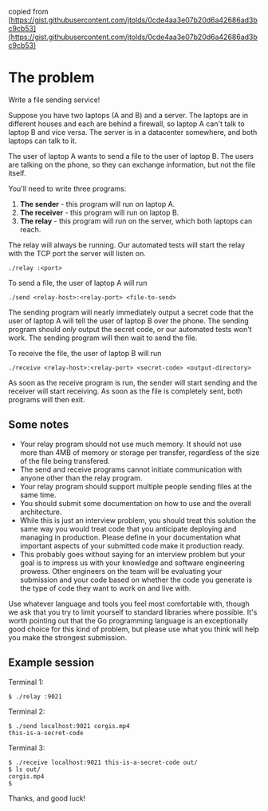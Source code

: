 copied from [https://gist.githubusercontent.com/jtolds/0cde4aa3e07b20d6a42686ad3bc9cb53](https://gist.githubusercontent.com/jtolds/0cde4aa3e07b20d6a42686ad3bc9cb53)

# The problem

Write a file sending service!

Suppose you have two laptops (A and B) and a server. The laptops are in different 
houses and each are behind a firewall, so laptop A can't talk to laptop B and
vice versa. The server is in a datacenter somewhere, and both laptops can talk
to it.

The user of laptop A wants to send a file to the user of laptop B. The users are 
talking on the phone, so they can exchange information, but not the file itself.

You'll need to write three programs:

 1. **The sender** - this program will run on laptop A.
 2. **The receiver** - this program will run on laptop B.
 3. **The relay** - this program will run on the server, which both laptops can reach.
 
The relay will always be running. Our automated tests will start the relay with the
TCP port the server will listen on.

```
./relay :<port>
```

To send a file, the user of laptop A will run

```
./send <relay-host>:<relay-port> <file-to-send>
```

The sending program will nearly immediately output a secret code that 
the user of laptop A will tell the user of laptop B over the phone. 
The sending program should *only* output the secret code, or our 
automated tests won't work. The sending program will then wait to
send the file.

To receive the file, the user of laptop B will run

```
./receive <relay-host>:<relay-port> <secret-code> <output-directory>
```

As soon as the receive program is run, the sender will start sending
and the receiver will start receiving. As soon as the file is 
completely sent, both programs will then exit.

## Some notes

 * Your relay program should not use much memory. It should not use more than 4MB of memory or storage per transfer, regardless of the size of the file being transfered.
 * The send and receive programs cannot initiate communication with anyone other than the relay program.
 * Your relay program should support multiple people sending files at the same time.
 * You should submit some documentation on how to use and the overall architecture.
 * While this is just an interview problem, you should treat this solution the same way you would treat code that you anticipate deploying and managing in production. Please define in your documentation what important aspects of your submitted code make it production ready.
 * This probably goes without saying for an interview problem but your goal is to impress us with your knowledge and software engineering prowess. Other engineers on the team will be evaluating your submission and your code based on whether the code you generate is the type of code they want to work on and live with.

Use whatever language and tools you feel most comfortable with, though we ask that you try to limit yourself to standard libraries where possible. It's worth pointing out that the Go programming language is an exceptionally good choice for this kind of problem, but please use what you think will help you make the strongest submission.

## Example session

Terminal 1:
```
$ ./relay :9021
```

Terminal 2:
```
$ ./send localhost:9021 corgis.mp4
this-is-a-secret-code
```

Terminal 3:
```
$ ./receive localhost:9021 this-is-a-secret-code out/
$ ls out/
corgis.mp4
$
```

Thanks, and good luck!